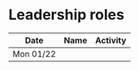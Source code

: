 # Leadership roles

| Date      | Name              | Activity                                               |
|-----------|-------------------|--------------------------------------------------------|
| Mon 01/22 |                   |                       | 